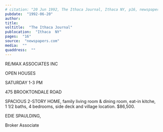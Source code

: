 ```yaml
---
# citation: "20 Jun 1992, The Ithaca Journal, Ithaca NY, p16, newspapers.com."
pubdate:  "1992-06-20"
author: 
title: 
voltitle:  "The Ithaca Journal"
publocation:  "Ithaca  NY"
pages:  "16"
source:  "newspapers.com"
media:  ""
quaddress:  ""
---
```


RE/MAX ASSOCIATES INC

OPEN HOUSES

SATURDAY 1-3 PM

475 BROOKTONDALE ROAD

SPACIOUS 2-STORY HOME, family living room & dining room, eat-in kitche, 1 1/2 baths, 4 bedrooms, side deck and village location. $86,500.

EDIE SPAULDING, 
 
Broker Associate

